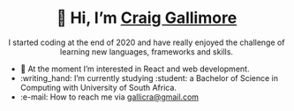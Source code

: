 <h1 align="center">👋 Hi, I’m <a href="https://github.com/GalliWare">Craig Gallimore</a></h1>
<p align="center">I started coding at the end of 2020 and have really enjoyed the challenge of learning new languages, frameworks and skills.
<ul>
<li>👀 At the moment I’m interested in React and web development.</li>
<li>:writing_hand: I’m currently studying :student: a Bachelor of Science in Computing with University of South Africa. </li>
<li>:e-mail: How to reach me via <a href="mailto: gallicra@gmail.com">gallicra@gmail.com</a></li>
</ul>
</p>
